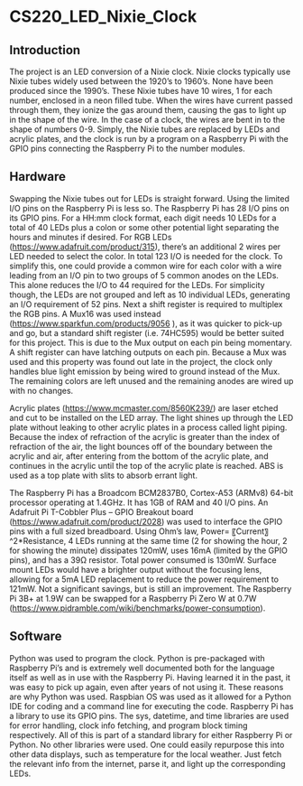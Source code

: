 # CS220_LED_Nixie_Clock

## Introduction

The project is an LED conversion of a Nixie clock. Nixie clocks typically use Nixie tubes widely used between the 1920’s to 1960’s. None have been produced since the 1990’s. These Nixie tubes have 10 wires, 1 for each number, enclosed in a neon filled tube. When the wires have current passed through them, they ionize the gas around them, causing the gas to light up in the shape of the wire. In the case of a clock, the wires are bent in to the shape of numbers 0-9. Simply, the Nixie tubes are replaced by LEDs and acrylic plates, and the clock is run by a program on a Raspberry Pi with the GPIO pins connecting the Raspberry Pi to the number modules.

## Hardware

Swapping the Nixie tubes out for LEDs is straight forward. Using the limited I/O pins on the Raspberry Pi is less so. The Raspberry Pi has 28 I/O pins on its GPIO pins. For a HH:mm clock format, each digit needs 10 LEDs for a total of 40 LEDs plus a colon or some other potential light separating the hours and minutes if desired. For RGB LEDs (https://www.adafruit.com/product/315), there’s an additional 2 wires per LED needed to select the color. In total 123 I/O is needed for the clock. To simplify this, one could provide a common wire for each color with a wire leading from an I/O pin to two groups of 5 common anodes on the LEDs. This alone reduces the I/O to 44 required for the LEDs. For simplicity though, the LEDs are not grouped and left as 10 individual LEDs, generating an I/O requirement of 52 pins. Next a shift register is required to multiplex the RGB pins. A Mux16 was used instead (https://www.sparkfun.com/products/9056 ), as it was quicker to pick-up and go, but a standard shift register (i.e. 74HC595) would be better suited for this project. This is due to the Mux output on each pin being momentary. A shift register can have latching outputs on each pin. Because a Mux was used and this property was found out late in the project, the clock only handles blue light emission by being wired to ground instead of the Mux. The remaining colors are left unused and the remaining anodes are wired up with no changes.

Acrylic plates (https://www.mcmaster.com/8560K239/) are laser etched and cut to be installed on the LED array. The light shines up through the LED plate without leaking to other acrylic plates in a process called light piping. Because the index of refraction of the acrylic is greater than the index of refraction of the air, the light bounces off of the boundary between the acrylic and air, after entering from the bottom of the acrylic plate, and continues in the acrylic until the top of the acrylic plate is reached. ABS is used as a top plate with slits to absorb errant light.

The Raspberry Pi has a Broadcom BCM2837B0, Cortex-A53 (ARMv8) 64-bit processor operating at 1.4GHz. It has 1GB of RAM and 40 I/O pins. An Adafruit Pi T-Cobbler Plus – GPIO Breakout board (https://www.adafruit.com/product/2028) was used to interface the GPIO pins with a full sized breadboard. Using Ohm’s law, Power= 〖Current〗^2*Resistance, 4 LEDs running at the same time (2 for showing the hour, 2 for showing the minute) dissipates 120mW, uses 16mA (limited by the GPIO pins), and has a 39Ω resistor. Total power consumed is 130mW. Surface mount LEDs would have a brighter output without the focusing lens, allowing for a 5mA LED replacement to reduce the power requirement to 121mW. Not a significant savings, but is still an improvement. The Raspberry Pi 3B+ at 1.9W can be swapped for a Raspberry Pi Zero W at 0.7W (https://www.pidramble.com/wiki/benchmarks/power-consumption).

## Software

Python was used to program the clock. Python is pre-packaged with Raspberry Pi’s and is extremely well documented both for the language itself as well as in use with the Raspberry Pi. Having learned it in the past, it was easy to pick up again, even after years of not using it. These reasons are why Python was used. Raspbian OS was used as it allowed for a Python IDE for coding and a command line for executing the code.	Raspberry Pi has a library to use its GPIO pins. The sys, datetime, and time libraries are used for error handling, clock info fetching, and program block timing respectively. All of this is part of a standard library for either Raspberry Pi or Python. No other libraries were used. One could easily repurpose this into other data displays, such as temperature for the local weather. Just fetch the relevant info from the internet, parse it, and light up the corresponding LEDs.
